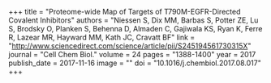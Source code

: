 +++
title = "Proteome-wide Map of Targets of T790M-EGFR-Directed Covalent Inhibitors"
authors = "Niessen S, Dix MM, Barbas S, Potter ZE, Lu S, Brodsky O, Planken S, Behenna D, Almaden C, Gajiwala KS, Ryan K, Ferre R, Lazear MR, Hayward MM, Kath JC, Cravatt BF"
link = "http://www.sciencedirect.com/science/article/pii/S245194561730315X"
journal = "Cell Chem Biol."
volume = 24
pages = "1388-1400"
year = 2017
publish_date = 2017-11-16
image = ""
doi = "10.1016/j.chembiol.2017.08.017"
+++
